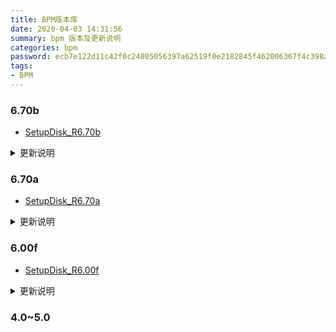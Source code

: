 ```yaml
---
title: BPM版本库
date: 2020-04-03 14:31:56
summary: bpm 版本及更新说明
categories: bpm
password: ecb7e122d11c42f0c24805056397a62519f0e2182845f462006367f4c398a09c
tags:
- BPM
---
```


### 6.70b
-  [SetupDisk_R6.70b](http://qn.lxyzy.top/SetupDisk__R6.70b.rar)
<details>
<summary>更新说明</summary>

 1. "数据库若设置TaskID为主键，表单提交提示TaskID不能为空（紧急）
由Oracle自增列判断优化引起"
 2. "彻底修正Asp.net FormsAuthentication Cookie为Lax的问题
虽然以前将SameSite强制设置为None起到一定作用，但现在发现None也是有问题的
    1.chrome 64位版本80.0.3987.149 http请求不接受SameSite=None 的cookie（只能在https中使用），当http场合发送这样的cookie时，浏览器认为cookie错误，结果：在某些电脑上，BPM网站登录时输入正确账密后，登录页面不跳转
    2.Response.Redirect时FormsAuthentication cookie为None或Lax有时不会传递到目标页面（Lax总是不传，None看浏览器版本），表现为：移动端打开PC表单某些情况下不会直接打开表单，而是跳转到登录页面的问题
    目前采用解决办法：SameSite既不是Lax也不是None而是空
    老版本可拷贝WEB\App_Code\YZSoft\Helper\YZAuthHelper.cs的2个方法：
    public static void SetAuthCookie(string account)
    public static void SetAuthCookie(string account, string token)"



</details>


### 6.70a
-  [SetupDisk_R6.70a](http://qn.lxyzy.top/SetupDisk__R6.70a.rar)
<details>
<summary>更新说明</summary>

 1. "服务器端.net环境需4.5以上（原来是4.0），客户端还是4.0
 2. 服务器和WEB Newtonsoft.Json都升级为12.0.01
 2. 升级原因：系统使用的部分库需要.net4.5"
 2. ESB2.0推出，除数据源外还支持输出，原ESB建的内容仍可用，也可修改，但取消新增功能
 2. 推出队列，支持异步输出
 2. 运维\任务移交模块，切换用户后，任务列表不会自动更新
 2. 报表设计器设计的报表没有导出Grid的按钮


</details>



### 6.00f
-  [SetupDisk_R6.00f](http://qn.lxyzy.top/SetupDisk_R6.00f.rar)
<details>
<summary>更新说明</summary>

 1. 流程运维 ，任务移交时选择 在途申请的任务移交会出错
 2. 应用客制模块，记录授权，点击报错
 2.  集成管理，添加BPM服务器，示例数据端口为1590,建议1580
 2. 报表，明细表没有记录勾选的字段。下次设置需重新勾选
 2. 下拉列表通过别的字段过滤 ，然后赋值给金额。移动端输入数据没有过滤出结果时，金额字段为上一次过滤的结果，应该为空过滤增加!=选项（涉及表单数据源和开窗查询）
 2. "支持数据库连接信息存储到外部系统，在Server.config,database节，增加ConnectionStringProvider配置项，如下：
 <ConnectionStringProvider>MyConnectionProvider.Provider,MyConnectionProvider</ConnectionStringProvider>
 新建库：MyConnectionProvider.dll，添加类：MyConnectionProvider.Provider
 实现接口：
 BPM.Server.Interface.IConnectionStringProvider，通过GetConnectionString方法返回连接字符串"

 2. 6.00f主数据库支持Oracle
 2. 在阅示节点，处理人再次启用阅示，选择人员，提交后报错
 2. ExtServer对应的.svr文件中连接信息，用户名、密码加密（对于已存在的ExtServer，重新保存后会自动加密）
 2. 访问控制模块，增加资源权限管理，可授权资源管理员和授权管理员，资源管理员可在后台模块编辑资源，授权管理员可在运维模块修改资源权限
 2. 一人多岗，增加设置缺省职位，管理员在组织管理中修改，个人在岗位地图中修改，在起流程时，缺省职位显示在最前面

</details>


### 4.0~5.0

